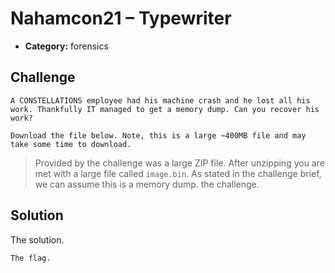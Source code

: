 # Nahamcon21 – Typewriter

* **Category:** forensics

## Challenge


```
A CONSTELLATIONS employee had his machine crash and he lost all his work. Thankfully IT managed to get a memory dump. Can you recover his work?

Download the file below. Note, this is a large ~400MB file and may take some time to download.
```

> Provided by the challenge was a large ZIP file. After unzipping you are met with a large
> file called `image.bin`. As stated in the challenge brief, we can assume this is a
> memory dump. 
> the challenge.

## Solution

The solution.

```
The flag.
```
